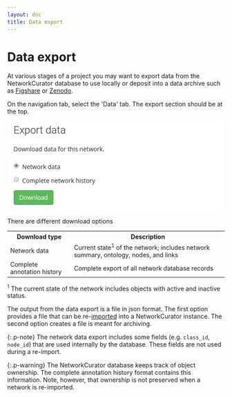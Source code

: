 ```yaml
---
layout: doc
title: Data export
---
```


# Data export

At various stages of a project you may want to export data from the NetworkCurator database to use locally or deposit into a data archive such as [Figshare](https://figshare.com/) or [Zenodo](https://zenodo.org/). 

On the navigation tab, select the 'Data' tab. The export section should be at the top. 

![Data export](img/export.jpg)

There are different download options

<table class="table">
<tr><th>Download type</th><th>Description</th></tr>
<tr><td>Network data</td><td>Current state<sup>1</sup> of the network; includes network summary, ontology, nodes, and links</td></tr>
<tr><td>Complete annotation history</td><td>Complete export of all network database records</td></tr>
</table>

 <sup>1</sup> The current state of the network includes objects with active and inactive status.


The output from the data export is a file in json format. The first option provides a file that can be re-[imported](dataimport.html) into a NetworkCurator instance. The second option creates a file is meant for archiving.

{:.p-note}
The network data export includes some fields (e.g. `class_id`, `node_id`) that are used internally by the database. These fields are not used during a re-import. 

{:.p-warning}
The NetworkCurator database keeps track of object ownership. The complete annotation history format contains this information. Note, however, that ownership is not preserved when a network is re-imported. 
